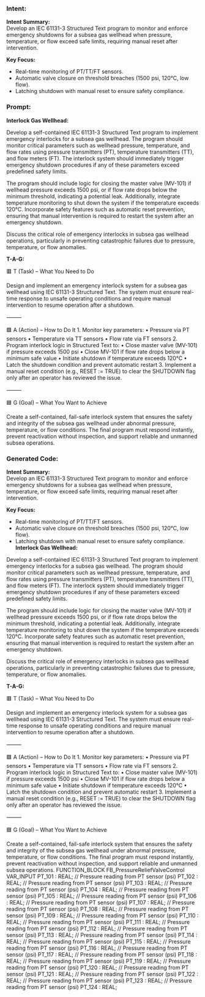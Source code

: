 ### Intent:
**Intent Summary:**  
Develop an IEC 61131-3 Structured Text program to monitor and enforce emergency shutdowns for a subsea gas wellhead when pressure, temperature, or flow exceed safe limits, requiring manual reset after intervention.  

**Key Focus:**  
- Real-time monitoring of PT/TT/FT sensors.  
- Automatic valve closure on threshold breaches (1500 psi, 120°C, low flow).  
- Latching shutdown with manual reset to ensure safety compliance.

### Prompt:
**Interlock Gas Wellhead:**

Develop a self-contained IEC 61131-3 Structured Text program to implement emergency interlocks for a subsea gas wellhead. The program should monitor critical parameters such as wellhead pressure, temperature, and flow rates using pressure transmitters (PT), temperature transmitters (TT), and flow meters (FT). The interlock system should immediately trigger emergency shutdown procedures if any of these parameters exceed predefined safety limits.

The program should include logic for closing the master valve (MV-101) if wellhead pressure exceeds 1500 psi, or if flow rate drops below the minimum threshold, indicating a potential leak. Additionally, integrate temperature monitoring to shut down the system if the temperature exceeds 120°C. Incorporate safety features such as automatic reset prevention, ensuring that manual intervention is required to restart the system after an emergency shutdown.

Discuss the critical role of emergency interlocks in subsea gas wellhead operations, particularly in preventing catastrophic failures due to pressure, temperature, or flow anomalies.

**T-A-G:**

🟥 T (Task) – What You Need to Do

Design and implement an emergency interlock system for a subsea gas wellhead using IEC 61131-3 Structured Text. The system must ensure real-time response to unsafe operating conditions and require manual intervention to resume operation after a shutdown.

⸻

🟩 A (Action) – How to Do It
	1.	Monitor key parameters:
	•	Pressure via PT sensors
	•	Temperature via TT sensors
	•	Flow rate via FT sensors
	2.	Program interlock logic in Structured Text to:
	•	Close master valve (MV-101) if pressure exceeds 1500 psi
	•	Close MV-101 if flow rate drops below a minimum safe value
	•	Initiate shutdown if temperature exceeds 120°C
	•	Latch the shutdown condition and prevent automatic restart
	3.	Implement a manual reset condition (e.g., RESET := TRUE) to clear the SHUTDOWN flag only after an operator has reviewed the issue.

⸻

🟦 G (Goal) – What You Want to Achieve

Create a self-contained, fail-safe interlock system that ensures the safety and integrity of the subsea gas wellhead under abnormal pressure, temperature, or flow conditions. The final program must respond instantly, prevent reactivation without inspection, and support reliable and unmanned subsea operations.

### Generated Code:
**Intent Summary:**  
Develop an IEC 61131-3 Structured Text program to monitor and enforce emergency shutdowns for a subsea gas wellhead when pressure, temperature, or flow exceed safe limits, requiring manual reset after intervention.  

**Key Focus:**  
- Real-time monitoring of PT/TT/FT sensors.  
- Automatic valve closure on threshold breaches (1500 psi, 120°C, low flow).  
- Latching shutdown with manual reset to ensure safety compliance.
**Interlock Gas Wellhead:**

Develop a self-contained IEC 61131-3 Structured Text program to implement emergency interlocks for a subsea gas wellhead. The program should monitor critical parameters such as wellhead pressure, temperature, and flow rates using pressure transmitters (PT), temperature transmitters (TT), and flow meters (FT). The interlock system should immediately trigger emergency shutdown procedures if any of these parameters exceed predefined safety limits.

The program should include logic for closing the master valve (MV-101) if wellhead pressure exceeds 1500 psi, or if flow rate drops below the minimum threshold, indicating a potential leak. Additionally, integrate temperature monitoring to shut down the system if the temperature exceeds 120°C. Incorporate safety features such as automatic reset prevention, ensuring that manual intervention is required to restart the system after an emergency shutdown.

Discuss the critical role of emergency interlocks in subsea gas wellhead operations, particularly in preventing catastrophic failures due to pressure, temperature, or flow anomalies.

**T-A-G:**

🟥 T (Task) – What You Need to Do

Design and implement an emergency interlock system for a subsea gas wellhead using IEC 61131-3 Structured Text. The system must ensure real-time response to unsafe operating conditions and require manual intervention to resume operation after a shutdown.

⸻

🟩 A (Action) – How to Do It
	1.	Monitor key parameters:
	•	Pressure via PT sensors
	•	Temperature via TT sensors
	•	Flow rate via FT sensors
	2.	Program interlock logic in Structured Text to:
	•	Close master valve (MV-101) if pressure exceeds 1500 psi
	•	Close MV-101 if flow rate drops below a minimum safe value
	•	Initiate shutdown if temperature exceeds 120°C
	•	Latch the shutdown condition and prevent automatic restart
	3.	Implement a manual reset condition (e.g., RESET := TRUE) to clear the SHUTDOWN flag only after an operator has reviewed the issue.

⸻

🟦 G (Goal) – What You Want to Achieve

Create a self-contained, fail-safe interlock system that ensures the safety and integrity of the subsea gas wellhead under abnormal pressure, temperature, or flow conditions. The final program must respond instantly, prevent reactivation without inspection, and support reliable and unmanned subsea operations.
FUNCTION_BLOCK FB_PressureReliefValveControl
VAR_INPUT
    PT_101 : REAL; // Pressure reading from PT sensor (psi)
    PT_102 : REAL; // Pressure reading from PT sensor (psi)
    PT_103 : REAL; // Pressure reading from PT sensor (psi)
    PT_104 : REAL; // Pressure reading from PT sensor (psi)
    PT_105 : REAL; // Pressure reading from PT sensor (psi)
    PT_106 : REAL; // Pressure reading from PT sensor (psi)
    PT_107 : REAL; // Pressure reading from PT sensor (psi)
    PT_108 : REAL; // Pressure reading from PT sensor (psi)
    PT_109 : REAL; // Pressure reading from PT sensor (psi)
    PT_110 : REAL; // Pressure reading from PT sensor (psi)
    PT_111 : REAL; // Pressure reading from PT sensor (psi)
    PT_112 : REAL; // Pressure reading from PT sensor (psi)
    PT_113 : REAL; // Pressure reading from PT sensor (psi)
    PT_114 : REAL; // Pressure reading from PT sensor (psi)
    PT_115 : REAL; // Pressure reading from PT sensor (psi)
    PT_116 : REAL; // Pressure reading from PT sensor (psi)
    PT_117 : REAL; // Pressure reading from PT sensor (psi)
    PT_118 : REAL; // Pressure reading from PT sensor (psi)
    PT_119 : REAL; // Pressure reading from PT sensor (psi)
    PT_120 : REAL; // Pressure reading from PT sensor (psi)
    PT_121 : REAL; // Pressure reading from PT sensor (psi)
    PT_122 : REAL; // Pressure reading from PT sensor (psi)
    PT_123 : REAL; // Pressure reading from PT sensor (psi)
    PT_124 : REAL;

